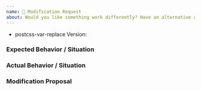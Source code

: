 ```yaml
---
name: 🔧 Modification Request
about: Would you like something work differently? Have an alternative approach? This is the template for you.
---
```


<!--
  ⚡️ katchow! We 💛 issues.

  🚨 Your issue will be CLOSED if:
     - This template is removed
     - Parts of this template are removed

  ❤️ postcss-var-replace? Please consider sponsoring our maintainers or telling others about us!
-->

- postcss-var-replace Version:

### Expected Behavior / Situation

### Actual Behavior / Situation

### Modification Proposal
